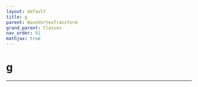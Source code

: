 ```yaml
---
layout: default
title: g
parent: WaveVortexTransform
grand_parent: Classes
nav_order: 91
mathjax: true
---
```


#  g




---

